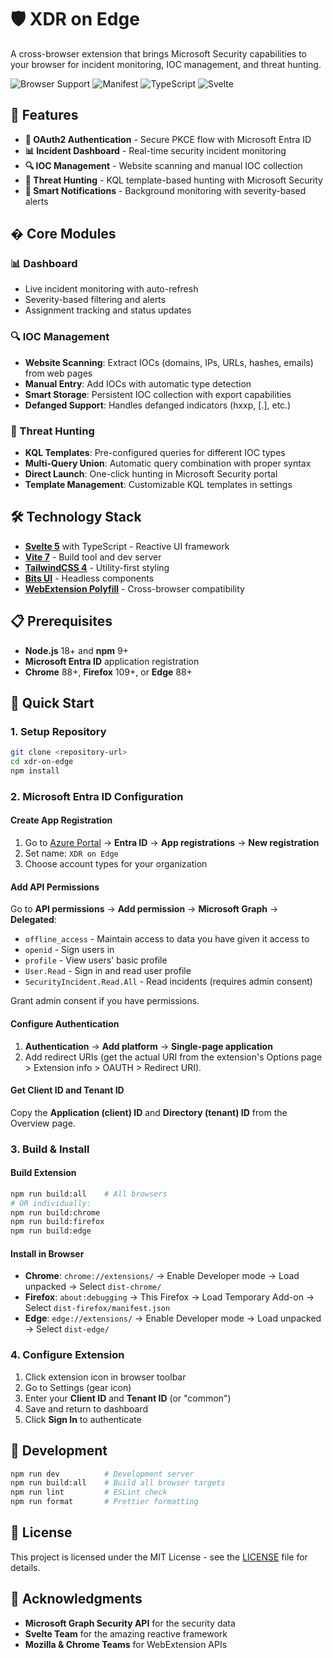 # 🛡️ XDR on Edge

A cross-browser extension that brings Microsoft Security capabilities to your browser for incident monitoring, IOC management, and threat hunting.

![Browser Support](https://img.shields.io/badge/Browser-Chrome%20%7C%20Firefox%20%7C%20Edge-blue)
![Manifest](https://img.shields.io/badge/Manifest-V3-green)
![TypeScript](https://img.shields.io/badge/TypeScript-5.8-blue)
![Svelte](https://img.shields.io/badge/Svelte-5.35-orange)

## 🚀 Features

- **🔐 OAuth2 Authentication** - Secure PKCE flow with Microsoft Entra ID
- **📊 Incident Dashboard** - Real-time security incident monitoring
- **🔍 IOC Management** - Website scanning and manual IOC collection
- **🎯 Threat Hunting** - KQL template-based hunting with Microsoft Security
- **🔔 Smart Notifications** - Background monitoring with severity-based alerts

## � Core Modules

### 📊 Dashboard
- Live incident monitoring with auto-refresh
- Severity-based filtering and alerts
- Assignment tracking and status updates

### 🔍 IOC Management
- **Website Scanning**: Extract IOCs (domains, IPs, URLs, hashes, emails) from web pages
- **Manual Entry**: Add IOCs with automatic type detection
- **Smart Storage**: Persistent IOC collection with export capabilities
- **Defanged Support**: Handles defanged indicators (hxxp, [.], etc.)

### 🎯 Threat Hunting
- **KQL Templates**: Pre-configured queries for different IOC types
- **Multi-Query Union**: Automatic query combination with proper syntax
- **Direct Launch**: One-click hunting in Microsoft Security portal
- **Template Management**: Customizable KQL templates in settings

## 🛠️ Technology Stack

- **[Svelte 5](https://svelte.dev/)** with TypeScript - Reactive UI framework
- **[Vite 7](https://vite.dev/)** - Build tool and dev server
- **[TailwindCSS 4](https://tailwindcss.com/)** - Utility-first styling
- **[Bits UI](https://www.bits-ui.com/)** - Headless components
- **[WebExtension Polyfill](https://github.com/mozilla/webextension-polyfill)** - Cross-browser compatibility

## 📋 Prerequisites

- **Node.js** 18+ and **npm** 9+
- **Microsoft Entra ID** application registration  
- **Chrome** 88+, **Firefox** 109+, or **Edge** 88+

## 🚀 Quick Start

### 1. Setup Repository
```bash
git clone <repository-url>
cd xdr-on-edge
npm install
```

### 2. Microsoft Entra ID Configuration

#### Create App Registration
1. Go to [Azure Portal](https://portal.azure.com/) → **Entra ID** → **App registrations** → **New registration**
2. Set name: `XDR on Edge`
3. Choose account types for your organization

#### Add API Permissions
Go to **API permissions** → **Add permission** → **Microsoft Graph** → **Delegated**:
- `offline_access` - Maintain access to data you have given it access to
- `openid` - Sign users in
- `profile` - View users' basic profile
- `User.Read` - Sign in and read user profile
- `SecurityIncident.Read.All` - Read incidents (requires admin consent)

Grant admin consent if you have permissions.

#### Configure Authentication
1. **Authentication** → **Add platform** → **Single-page application**
2. Add redirect URIs (get the actual URI from the extension's Options page > Extension info > OAUTH > Redirect URI). 

#### Get Client ID and Tenant ID
Copy the **Application (client) ID** and **Directory (tenant) ID** from the Overview page.

### 3. Build & Install

#### Build Extension
```bash
npm run build:all    # All browsers
# OR individually:
npm run build:chrome
npm run build:firefox  
npm run build:edge
```

#### Install in Browser
- **Chrome**: `chrome://extensions/` → Enable Developer mode → Load unpacked → Select `dist-chrome/`
- **Firefox**: `about:debugging` → This Firefox → Load Temporary Add-on → Select `dist-firefox/manifest.json`
- **Edge**: `edge://extensions/` → Enable Developer mode → Load unpacked → Select `dist-edge/`

### 4. Configure Extension
1. Click extension icon in browser toolbar
2. Go to Settings (gear icon)
3. Enter your **Client ID** and **Tenant ID** (or "common")
4. Save and return to dashboard
5. Click **Sign In** to authenticate

## 🔧 Development

```bash
npm run dev          # Development server
npm run build:all    # Build all browser targets
npm run lint         # ESLint check
npm run format       # Prettier formatting
```

## 📄 License

This project is licensed under the MIT License - see the [LICENSE](LICENSE) file for details.

## 🙏 Acknowledgments

- **Microsoft Graph Security API** for the security data
- **Svelte Team** for the amazing reactive framework
- **Mozilla & Chrome Teams** for WebExtension APIs